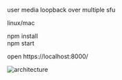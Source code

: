 user media loopback over multiple sfu  

linux/mac  

npm install  
npm start  

open https://localhost:8000/  

![architecture](https://i.ibb.co/k9J45Yw/Screenshot-from-2021-01-18-17-05-44.png)